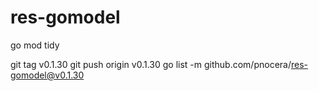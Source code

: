 # res-gomodel

go mod tidy

git tag v0.1.30
git push origin v0.1.30
go list -m github.com/pnocera/res-gomodel@v0.1.30
